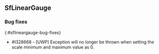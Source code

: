 ## SfLinearGauge

### Bug fixes
{:#sflineargauge-bug-fixes}

* \#I328668 - [UWP] Exception will no longer be thrown when setting the scale minimum and maximum value as 0.
